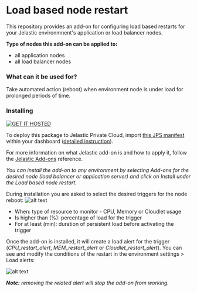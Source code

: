 # Load based node restart

This repository provides an add-on for configuring load based restarts for your Jelastic environmnent's application or load balancer nodes.

**Type of nodes this add-on can be applied to:**

- all application nodes
- all load balancer nodes

### What can it be used for?

Take automated action (reboot) when environment node is under load for prolonged periods of time.


### Installing

[![GET IT HOSTED](https://raw.githubusercontent.com/jelastic-jps/jpswiki/master/images/getithosted.png)](https://app.j.layershift.co.uk/?manifest=https://github.com/layershift/control_panel_load/blob/main/restart.jps)

To deploy this package to Jelastic Private Cloud, import [this JPS manifest](https://github.com/layershift/control_panel_load/blob/main/restart.jps) within your dashboard ([detailed instruction](https://docs.jelastic.com/environment-export-import#import)).

For more information on what Jelastic add-on is and how to apply it, follow the [Jelastic Add-ons](https://github.com/jelastic-jps/jpswiki/wiki/Jelastic-Addons) reference.

*You can install the add-on to any environment by selecting Add-ons for the desired node (load balancer or application server) and click on Install under the Load based node restart.*

During installation you are asked to select the desired triggers for the node reboot:
![alt text](https://github.com/layershift/control_panel_load/blob/main/images/install.PNG)

* When: type of resource to monitor - CPU, Memory or Cloudlet usage
* Is higher than (%): percentage of load for the trigger
* For at least (min): duration of persistent load before activating the trigger

Once the add-on is installed, it will create a load alert for the trigger (*CPU_restart_alert*, *MEM_restart_alert* or *Cloudlet_restart_alert*). You can see and modify the conditions of the restart in the environment settings > Load alerts:

![alt text](https://github.com/layershift/control_panel_load/blob/main/images/alert.PNG)

***Note:** removing the related alert will stop the add-on from working.*
